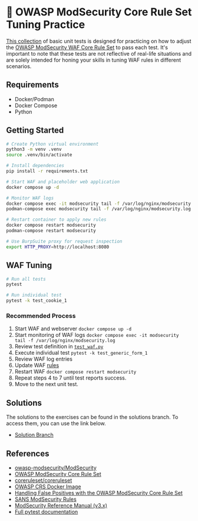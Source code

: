 # 📛 OWASP ModSecurity Core Rule Set Tuning Practice

[This collection](./test_waf.py) of basic unit tests is designed for practicing on how to adjust the [OWASP ModSecurity WAF Core Rule Set](https://owasp.org/www-project-modsecurity-core-rule-set/) to pass each test. It's important to note that these tests are not reflective of real-life situations and are solely intended for honing your skills in tuning WAF rules in different scenarios.

## Requirements

- Docker/Podman
- Docker Compose
- Python

## Getting Started

```bash
# Create Python virtual environment
python3 -m venv .venv
source .venv/bin/activate

# Install dependencies
pip install -r requirements.txt
```

```bash
# Start WAF and placeholder web application
docker compose up -d

# Monitor WAF logs
docker compose exec -it modsecurity tail -f /var/log/nginx/modsecurity.log
podman-compose exec modsecurity tail -f /var/log/nginx/modsecurity.log

# Restart container to apply new rules
docker compose restart modsecurity
podman-compose restart modsecurity

# Use BurpSuite proxy for request inspection
export HTTP_PROXY=http://localhost:8080
```

## WAF Tuning

```bash
# Run all tests
pytest

# Run individual test
pytest -k test_cookie_1
```

### Recommended Process

1. Start WAF and webserver `docker compose up -d`
2. Start monitoring of WAF logs `docker compose exec -it modsecurity tail -f /var/log/nginx/modsecurity.log`
3. Review test definition in [`test_waf.py`](./test_waf.py)
4. Execute individual test `pytest -k test_generic_form_1`
5. Review WAF log entries
6. Update WAF [rules](./waf)
7. Restart WAF `docker compose restart modsecurity`
8. Repeat steps 4 to 7 until test reports success.
9. Move to the next unit test.

## Solutions

The solutions to the exercises can be found in the solutions branch. To access them, you can use the link below.

- [Solution Branch](https://github.com/va1da5/modsecurity-crs-rule-tuning/tree/solution)

## References

- [owasp-modsecurity/ModSecurity](https://github.com/owasp-modsecurity/ModSecurity)
- [OWASP ModSecurity Core Rule Set](https://owasp.org/www-project-modsecurity-core-rule-set/)
- [coreruleset/coreruleset](https://github.com/coreruleset/coreruleset)
- [OWASP CRS Docker Image](https://github.com/coreruleset/modsecurity-crs-docker)
- [Handling False Positives with the OWASP ModSecurity Core Rule Set](https://www.netnea.com/cms/apache-tutorial-8_handling-false-positives-modsecurity-core-rule-set/)
- [SANS ModSecurity Rules](https://wiki.sans.blue/Tools/pdfs/ModSecurity.pdf)
- [ModSecurity Reference Manual (v3.x)](https://github.com/owasp-modsecurity/ModSecurity/wiki/Reference-Manual)
- [Full pytest documentation](https://docs.pytest.org/en/8.2.x/contents.html)
